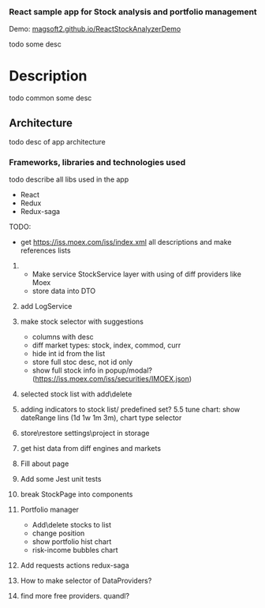 
### React sample app for Stock analysis and portfolio management

Demo: [magsoft2.github.io/ReactStockAnalyzerDemo](https://magsoft2.github.io/ReactStockAnalyzerDemo)

todo some desc

# Description

todo common some desc

## Architecture

todo desc of app architecture

### Frameworks, libraries and technologies used

todo describe all libs used in the app

- React
- Redux
- Redux-saga




TODO:

- get https://iss.moex.com/iss/index.xml all descriptions and make references lists

1. + Make service StockService layer with using of diff providers like Moex
    + store data into DTO
2. add LogService
3. make stock selector with suggestions
    + columns with desc
    + diff market types: stock, index, commod, curr
	+ hide int id from the list
    + store full stoc desc, not id only
	- show full stock info in popup/modal? (https://iss.moex.com/iss/securities/IMOEX.json)
4. selected stock list with add\delete
5. adding indicators to stock list/ predefined set?
5.5 tune chart: show dateRange lins (1d 1w 1m 3m), chart type selector
6. store\restore settings\project in storage
7. get hist data from diff engines and markets
8. Fill about page
9. Add some Jest unit tests

9. break StockPage into components
10. Portfolio manager
    - Add\delete stocks to list
    - change position
    - show portfolio hist chart
    - risk-income bubbles chart
100. Add requests actions redux-saga
101. How to make selector of DataProviders?
102.  find more free providers. quandl?